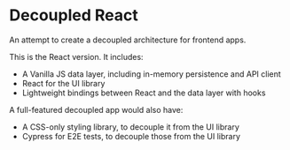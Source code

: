 # Decoupled React

An attempt to create a decoupled architecture for frontend apps.

This is the React version. It includes:

- A Vanilla JS data layer, including in-memory persistence and API client
- React for the UI library
- Lightweight bindings between React and the data layer with hooks

A full-featured decoupled app would also have:

- A CSS-only styling library, to decouple it from the UI library
- Cypress for E2E tests, to decouple those from the UI library
